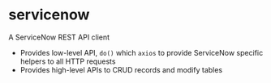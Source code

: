 # servicenow

A ServiceNow REST API client

- Provides low-level API, `do()` which `axios` to provide ServiceNow specific helpers to all HTTP requests
- Provides high-level APIs to CRUD records and modify tables
